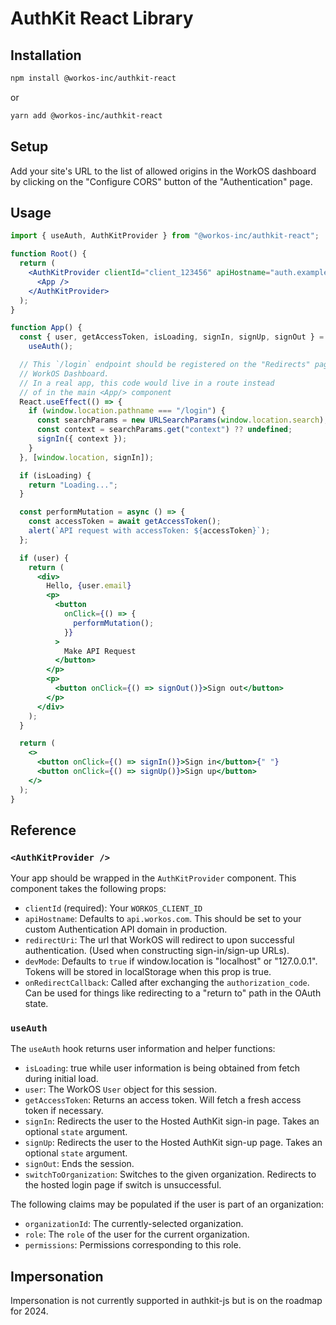 # AuthKit React Library

## Installation

```bash
npm install @workos-inc/authkit-react
```

or

```bash
yarn add @workos-inc/authkit-react
```

## Setup

Add your site's URL to the list of allowed origins in the WorkOS dashboard by
clicking on the "Configure CORS" button of the "Authentication" page.

## Usage

```jsx
import { useAuth, AuthKitProvider } from "@workos-inc/authkit-react";

function Root() {
  return (
    <AuthKitProvider clientId="client_123456" apiHostname="auth.example.com">
      <App />
    </AuthKitProvider>
  );
}

function App() {
  const { user, getAccessToken, isLoading, signIn, signUp, signOut } =
    useAuth();

  // This `/login` endpoint should be registered on the "Redirects" page of the
  // WorkOS Dashboard.
  // In a real app, this code would live in a route instead
  // of in the main <App/> component
  React.useEffect(() => {
    if (window.location.pathname === "/login") {
      const searchParams = new URLSearchParams(window.location.search);
      const context = searchParams.get("context") ?? undefined;
      signIn({ context });
    }
  }, [window.location, signIn]);

  if (isLoading) {
    return "Loading...";
  }

  const performMutation = async () => {
    const accessToken = await getAccessToken();
    alert(`API request with accessToken: ${accessToken}`);
  };

  if (user) {
    return (
      <div>
        Hello, {user.email}
        <p>
          <button
            onClick={() => {
              performMutation();
            }}
          >
            Make API Request
          </button>
        </p>
        <p>
          <button onClick={() => signOut()}>Sign out</button>
        </p>
      </div>
    );
  }

  return (
    <>
      <button onClick={() => signIn()}>Sign in</button>{" "}
      <button onClick={() => signUp()}>Sign up</button>
    </>
  );
}
```

## Reference

### `<AuthKitProvider />`

Your app should be wrapped in the `AuthKitProvider` component. This component
takes the following props:

- `clientId` (required): Your `WORKOS_CLIENT_ID`
- `apiHostname`: Defaults to `api.workos.com`. This should be set to your custom Authentication API domain in production.
- `redirectUri`: The url that WorkOS will redirect to upon successful authentication. (Used when constructing sign-in/sign-up URLs).
- `devMode`: Defaults to `true` if window.location is "localhost" or "127.0.0.1". Tokens will be stored in localStorage when this prop is true.
- `onRedirectCallback`: Called after exchanging the
  `authorization_code`. Can be used for things like redirecting to a "return
  to" path in the OAuth state.

### `useAuth`

The `useAuth` hook returns user information and helper functions:

- `isLoading`: true while user information is being obtained from fetch during initial load.
- `user`: The WorkOS `User` object for this session.
- `getAccessToken`: Returns an access token. Will fetch a fresh access token if necessary.
- `signIn`: Redirects the user to the Hosted AuthKit sign-in page. Takes an optional `state` argument.
- `signUp`: Redirects the user to the Hosted AuthKit sign-up page. Takes an optional `state` argument.
- `signOut`: Ends the session.
- `switchToOrganization`: Switches to the given organization. Redirects to the hosted login page if switch is unsuccessful.

The following claims may be populated if the user is part of an organization:

- `organizationId`: The currently-selected organization.
- `role`: The `role` of the user for the current organization.
- `permissions`: Permissions corresponding to this role.

## Impersonation

Impersonation is not currently supported in authkit-js but is on the roadmap for 2024.
